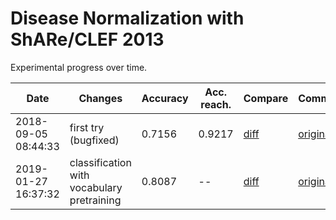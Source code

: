 # Disease Normalization with ShARe/CLEF 2013

Experimental progress over time.

| Date | Changes | Accuracy | Acc. reach. | Compare | Commit |
| ---- | ------- | -------- | ----------- | ------- | ------ |
2018-09-05 08:44:33 | first try (bugfixed) | 0.7156 | 0.9217 | [diff](../../commit/043a081bd6e21a4fc6b36588c367a0e414a49179) | [original](https://github.com/en-dash/disease-normalization/commit/e31367722cba7c760ebd2e2b0166f02558451c2b)
2019-01-27 16:37:32 | classification with vocabulary pretraining | 0.8087 | -- | [diff](../../commit/f0a7bf0defdb87bf19221d97c7f2993698f5b5b0) | [original](https://github.com/en-dash/disease-normalization/commit/407cabbf3f773a6e53377c2c07df738d29dfd9e7)
